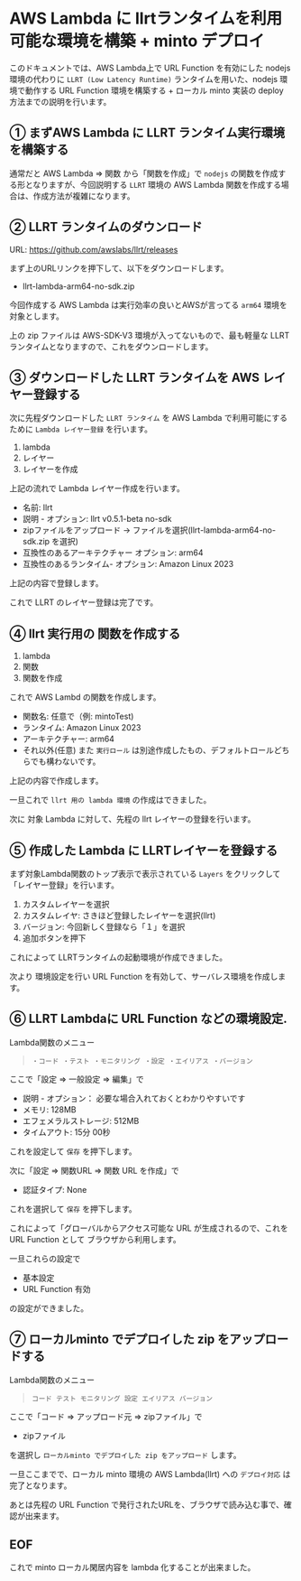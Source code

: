 # AWS Lambda に llrtランタイムを利用可能な環境を構築 + minto デプロイ

このドキュメントでは、AWS Lambda上で URL Function を有効にした nodejs 環境の代わりに `LLRT (Low Latency Runtime)` ランタイムを用いた、nodejs 環境で動作する URL Function 環境を構築する + ローカル minto 実装の deploy 方法までの説明を行います。

## ① まずAWS Lambda に LLRT ランタイム実行環境を構築する

通常だと AWS Lambda => 関数 から「関数を作成」で `nodejs` の関数を作成する形となりますが、今回説明する `LLRT` 環境の AWS Lambda 関数を作成する場合は、作成方法が複雑になります。

## ② LLRT ランタイムのダウンロード

URL: https://github.com/awslabs/llrt/releases

まず上のURLリンクを押下して、以下をダウンロードします。
-  llrt-lambda-arm64-no-sdk.zip

今回作成する AWS Lambda は実行効率の良いとAWSが言ってる `arm64` 環境を対象とします。

上の zip ファイルは AWS-SDK-V3 環境が入ってないもので、最も軽量な LLRT ランタイムとなりますので、これをダウンロードします。

## ③ ダウンロードした LLRT ランタイムを AWS レイヤー登録する

次に先程ダウンロードした `LLRT ランタイム` を AWS Lambda で利用可能にするために `Lambda レイヤー登録` を行います。

1. lambda
2. レイヤー
3. レイヤーを作成

上記の流れで Lambda レイヤー作成を行います。

- 名前: llrt
- 説明 - オプション: llrt v0.5.1-beta no-sdk
- zipファイルをアップロード -> ファイルを選択(llrt-lambda-arm64-no-sdk.zip を選択)
- 互換性のあるアーキテクチャー オプション: arm64
- 互換性のあるランタイム- オプション: Amazon Linux 2023

上記の内容で登録します。

これで LLRT のレイヤー登録は完了です。

## ④ llrt 実行用の 関数を作成する

1. lambda
2. 関数
3. 関数を作成

これで AWS Lambd の関数を作成します。

- 関数名: 任意で（例: mintoTest)
- ランタイム: Amazon Linux 2023
- アーキテクチャー: arm64
- それ以外(任意)
  また `実行ロール` は別途作成したもの、デフォルトロールどちらでも構わないです。

上記の内容で作成します。

一旦これで `llrt 用の lambda 環境` の作成はできました。

次に 対象 Lambda に対して、先程の llrt レイヤーの登録を行います。

## ⑤ 作成した Lambda に LLRTレイヤーを登録する

まず対象Lambda関数のトップ表示で表示されている `Layers` をクリックして「レイヤー登録」を行います。

1. カスタムレイヤーを選択
2. カスタムレイヤ: さきほど登録したレイヤーを選択(llrt)
3. バージョン: 今回新しく登録なら「１」を選択
4. 追加ボタンを押下

これによって LLRTランタイムの起動環境が作成できました。

次より 環境設定を行い URL Function を有効して、サーバレス環境を作成します。

## ⑥ LLRT Lambdaに URL Function などの環境設定.

Lambda関数のメニュー
> `・コード ・テスト ・モニタリング ・設定 ・エイリアス ・バージョン`

ここで「設定 => 一般設定 => 編集」で 
  - 説明 - オプション： 必要な場合入れておくとわかりやすいです
  - メモリ: 128MB
  - エフェメラルストレージ: 512MB
  - タイムアウト: 15分 00秒

これを設定して `保存` を押下します。

次に「設定 => 関数URL => 関数 URL を作成」で
  - 認証タイプ: None

これを選択して `保存` を押下します。

これによって「グローバルからアクセス可能な URL が生成されるので、これを URL Function として ブラウザから利用します。

一旦これらの設定で
- 基本設定
- URL Function 有効 

の設定ができました。

## ⑦ ローカルminto でデプロイした zip をアップロードする

Lambda関数のメニュー
> `コード テスト モニタリング 設定 エイリアス バージョン`

ここで「コード => アップロード元 => zipファイル」で
- zipファイル

を選択し `ローカルminto でデプロイした zip をアップロード` します。

一旦ここまでで、ローカル minto 環境の AWS Lambda(llrt) への `デプロイ対応` は完了となります。

あとは先程の URL Function で発行されたURLを、ブラウザで読み込む事で、確認が出来ます。

## EOF

これで minto ローカル閑居内容を lambda 化することが出来ました。